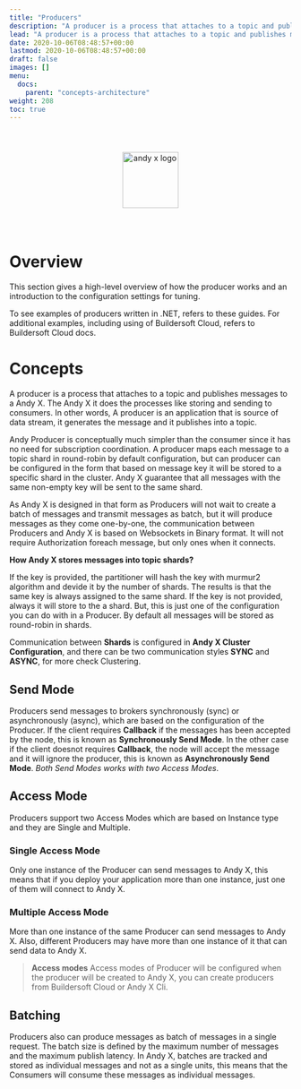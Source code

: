 ```yaml
---
title: "Producers"
description: "A producer is a process that attaches to a topic and publishes messages to a Andy X Node. The Andy X Node processes the messages."
lead: "A producer is a process that attaches to a topic and publishes messages to a Andy X Node. The Andy X Node processes the messages."
date: 2020-10-06T08:48:57+00:00
lastmod: 2020-10-06T08:48:57+00:00
draft: false
images: []
menu:
  docs:
    parent: "concepts-architecture"
weight: 208
toc: true
---
```


<center><img src="~/../../../../../images/T1.png" style="height:100px; margin-top: 40px; margin-bottom: 40px" alt="andy x logo" align="middle"></center>

# Overview

This section gives a high-level overview of how the producer works and an introduction to the configuration settings for tuning.

To see examples of producers written in .NET, refers to these guides. For additional examples, including using of Buildersoft Cloud, refers to Buildersoft Cloud docs.

# Concepts

A producer is a process that attaches to a topic and publishes messages to a Andy X. The Andy X it does the processes like storing and sending to consumers. In other words, A producer is an application that is source of data stream, it generates the message and it publishes into a topic.

Andy Producer is conceptually much simpler than the consumer since it has no need for subscription coordination. A producer maps each message to a topic shard in round-robin by default configuration, but can producer can be configured in the form that based on message key it will be stored to a specific shard in the cluster. Andy X guarantee that all messages with the same non-empty key will be sent to the same shard.

As Andy X is designed in that form as Producers will not wait to create a batch of messages and transmit messages as batch, but it will produce messages as they come one-by-one, the communication between Producers and Andy X is based on Websockets in Binary format. It will not require Authorization foreach message, but only ones when it connects.

**How Andy X stores messages into topic shards?**

If the key is provided, the partitioner will hash the key with murmur2 algorithm and devide it by the number of shards. The results is that the same key is always assigned to the same shard. If the key is not provided, always it will store to the a shard. But, this is just one of the configuration you can do with in a Producer. By default all messages will be stored as round-robin in shards.

Communication between **Shards** is configured in **Andy X Cluster Configuration**, and there can be two communication styles **SYNC** and **ASYNC**, for more check Clustering.


## Send Mode

Producers send messages to brokers synchronously (sync) or asynchronously (async), which are based on the configuration of the Producer. If the client requires **Callback** if the messages has been accepted by the node, this is known as **Synchronously Send Mode**. In the other case if the client doesnot requires **Callback**, the node will accept the message and it will ignore the producer, this is known as **Asynchronously Send Mode**. *Both Send Modes works with two Access Modes*.

## Access Mode

Producers support two Access Modes which are based on Instance type and they are Single and Multiple. 

### Single Access Mode

Only one instance of the Producer can send messages to Andy X, this means that if you deploy your application more than one instance, just one of them will connect to Andy X.

### Multiple Access Mode

More than one instance of the same Producer can send messages to Andy X. Also, different Producers may have more than one instance of it that can send data to Andy X.

> **Access modes**
Access modes of Producer will be configured when the producer will be created to Andy X, you can create producers from Buildersoft Cloud or Andy X Cli.

## Batching

Producers also can produce messages as batch of messages in a single request. The batch size is defined by the maximum number of messages and the maximum publish latency.
In Andy X, batches are tracked and stored as individual messages and not as a single units, this means that the Consumers will consume these messages as individual messages.